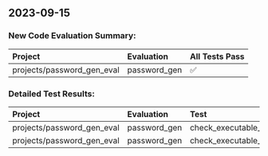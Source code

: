 ## 2023-09-15

### New Code Evaluation Summary:

| Project                    | Evaluation   | All Tests Pass   |
|:---------------------------|:-------------|:-----------------|
| projects/password_gen_eval | password_gen | ✅               |

### Detailed Test Results:

| Project                    | Evaluation   | Test                                | Pass   |
|:---------------------------|:-------------|:------------------------------------|:-------|
| projects/password_gen_eval | password_gen | check_executable_exits_normally     | ✅     |
| projects/password_gen_eval | password_gen | check_executable_satisfies_function | ✅     |

